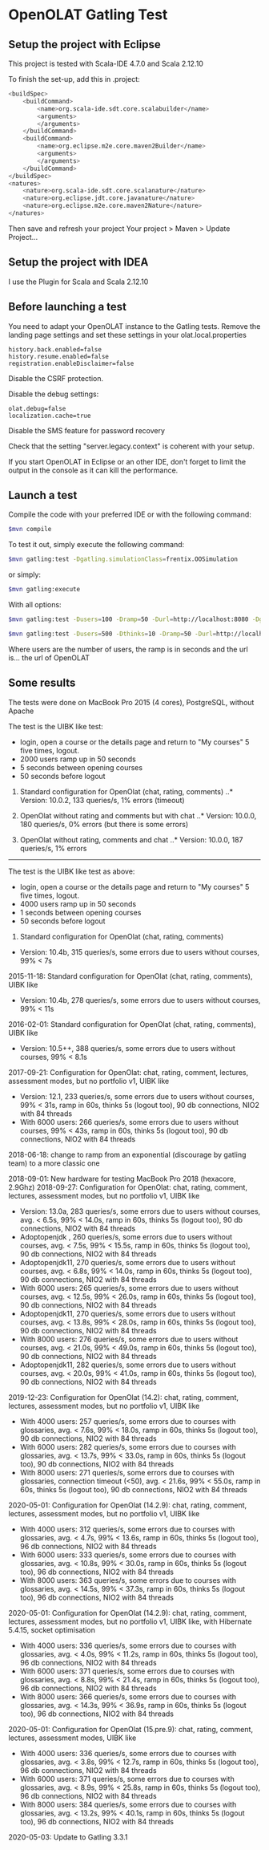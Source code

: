 # OpenOLAT Gatling Test


## Setup the project with Eclipse

This project is tested with Scala-IDE 4.7.0 and Scala 2.12.10

To finish the set-up, add this in .project:

```bash
<buildSpec>
	<buildCommand>
		<name>org.scala-ide.sdt.core.scalabuilder</name>
		<arguments>
		</arguments>
	</buildCommand>
	<buildCommand>
		<name>org.eclipse.m2e.core.maven2Builder</name>
		<arguments>
		</arguments>
	</buildCommand>
</buildSpec>
<natures>
	<nature>org.scala-ide.sdt.core.scalanature</nature>
	<nature>org.eclipse.jdt.core.javanature</nature>
	<nature>org.eclipse.m2e.core.maven2Nature</nature>
</natures> 
```
	
Then save and refresh your project Your project > Maven > Update Project...

## Setup the project with IDEA

I use the Plugin for Scala and Scala 2.12.10

## Before launching a test

You need to adapt your OpenOLAT instance to the Gatling tests. Remove the landing page
settings and set these settings in your olat.local.properties

```
history.back.enabled=false
history.resume.enabled=false
registration.enableDisclaimer=false
```

Disable the CSRF protection.

Disable the debug settings:

```
olat.debug=false
localization.cache=true
```

Disable the SMS feature for password recovery

Check that the setting "server.legacy.context" is coherent with your setup.

If you start OpenOLAT in Eclipse or an other IDE, don't forget to limit the 
output in the console as it can kill the performance.

## Launch a test

Compile the code with your preferred IDE or with the following command:

```bash
$mvn compile
```

To test it out, simply execute the following command:

```bash
$mvn gatling:test -Dgatling.simulationClass=frentix.OOSimulation
```

or simply:

```bash
$mvn gatling:execute
```

With all options:

```bash
$mvn gatling:test -Dusers=100 -Dramp=50 -Durl=http://localhost:8080 -Dgatling.simulationClass=frentix.OOSimulation
```

```bash
$mvn gatling:test -Dusers=500 -Dthinks=10 -Dramp=50 -Durl=http://localhost:8081 -Dgatling.simulationClass=frentix.QTI21Simulation
```

Where users are the number of users, the ramp is in seconds and the url is... the url of OpenOLAT

## Some results

The tests were done  on MacBook Pro 2015 (4 cores), PostgreSQL, without Apache

The test is the UIBK like test:
- login, open a course or the details page and return to "My courses" 5 five times, logout.
- 2000 users ramp up in 50 seconds
- 5 seconds between opening courses
- 50 seconds before logout

1. Standard configuration for OpenOlat (chat, rating, comments)
..* Version: 10.0.2, 133 queries/s, 1% errors (timeout)

2. OpenOlat without rating and comments but with chat
..* Version: 10.0.0, 180 queries/s, 0% errors (but there is some errors)
   
3. OpenOlat without rating, comments and chat
..* Version: 10.0.0, 187 queries/s, 1% errors

--------------------------------------------------

The test is the UIBK like test as above:
- login, open a course or the details page and return to "My courses" 5 five times, logout.
- 4000 users ramp up in 50 seconds
- 1 seconds between opening courses
- 50 seconds before logout

1. Standard configuration for OpenOlat (chat, rating, comments)
- Version: 10.4b, 315 queries/s, some errors due to users without courses, 99% < 7s
   

2015-11-18: Standard configuration for OpenOlat (chat, rating, comments), UIBK like
- Version: 10.4b, 278 queries/s, some errors due to users without courses, 99% < 11s
   
2016-02-01: Standard configuration for OpenOlat (chat, rating, comments), UIBK like
- Version: 10.5++, 388 queries/s, some errors due to users without courses, 99% < 8.1s
 
2017-09-21: Configuration for OpenOlat: chat, rating, comment, lectures, assessment modes, but no portfolio v1, UIBK like
- Version: 12.1, 233 queries/s, some errors due to users without courses, 99% < 31s, ramp in 60s, thinks 5s (logout too), 90 db connections, NIO2 with 84 threads
- With 6000 users: 266 queries/s, some errors due to users without courses, 99% < 43s, ramp in 60s, thinks 5s (logout too), 90 db connections, NIO2 with 84 threads
   
2018-06-18: change to ramp from an exponential (discourage by gatling team) to a more classic one

2018-09-01: New hardware for testing MacBook Pro 2018 (hexacore, 2.9Ghz)
2018-09-27: Configuration for OpenOlat: chat, rating, comment, lectures, assessment modes, but no portfolio v1, UIBK like
- Version: 13.0a,  283 queries/s, some errors due to users without courses, avg. <  6.5s, 99% < 14.0s, ramp in 60s, thinks 5s (logout too), 90 db connections, NIO2 with 84 threads
- Adoptopenjdk  ,  260 queries/s, some errors due to users without courses, avg. <  7.5s, 99% < 15.5s, ramp in 60s, thinks 5s (logout too), 90 db connections, NIO2 with 84 threads
- Adoptopenjdk11,  270 queries/s, some errors due to users without courses, avg. <  6.8s, 99% < 14.0s, ramp in 60s, thinks 5s (logout too), 90 db connections, NIO2 with 84 threads
- With 6000 users: 265 queries/s, some errors due to users without courses, avg. < 12.5s, 99% < 26.0s, ramp in 60s, thinks 5s (logout too), 90 db connections, NIO2 with 84 threads
- Adoptopenjdk11,  270 queries/s, some errors due to users without courses, avg. < 13.8s, 99% < 28.0s, ramp in 60s, thinks 5s (logout too), 90 db connections, NIO2 with 84 threads
- With 8000 users: 276 queries/s, some errors due to users without courses, avg. < 21.0s, 99% < 49.0s, ramp in 60s, thinks 5s (logout too), 90 db connections, NIO2 with 84 threads
- Adoptopenjdk11,  282 queries/s, some errors due to users without courses, avg. < 20.0s, 99% < 41.0s, ramp in 60s, thinks 5s (logout too), 90 db connections, NIO2 with 84 threads

2019-12-23: Configuration for OpenOlat (14.2): chat, rating, comment, lectures, assessment modes, but no portfolio v1, UIBK like
- With 4000 users: 257 queries/s, some errors due to courses with glossaries, avg. < 7.6s, 99% < 18.0s, ramp in 60s, thinks 5s (logout too), 90 db connections, NIO2 with 84 threads
- With 6000 users: 282 queries/s, some errors due to courses with glossaries, avg. < 13.7s, 99% < 33.0s, ramp in 60s, thinks 5s (logout too), 90 db connections, NIO2 with 84 threads
- With 8000 users: 271 queries/s, some errors due to courses with glossaries, connection timeout (<50), avg. < 21.6s, 99% < 55.0s, ramp in 60s, thinks 5s (logout too), 90 db connections, NIO2 with 84 threads

2020-05-01: Configuration for OpenOlat (14.2.9): chat, rating, comment, lectures, assessment modes, but no portfolio v1, UIBK like
- With 4000 users: 312 queries/s, some errors due to courses with glossaries, avg. < 4.7s, 99% < 13.6s, ramp in 60s, thinks 5s (logout too), 96 db connections, NIO2 with 84 threads
- With 6000 users: 333 queries/s, some errors due to courses with glossaries, avg. < 10.8s, 99% < 30.0s, ramp in 60s, thinks 5s (logout too), 96 db connections, NIO2 with 84 threads
- With 8000 users: 363 queries/s, some errors due to courses with glossaries, avg. < 14.5s, 99% < 37.3s, ramp in 60s, thinks 5s (logout too), 96 db connections, NIO2 with 84 threads

2020-05-01: Configuration for OpenOlat (14.2.9): chat, rating, comment, lectures, assessment modes, but no portfolio v1, UIBK like, with Hibernate 5.4.15, socket optimisation
- With 4000 users: 336 queries/s, some errors due to courses with glossaries, avg. < 4.0s, 99% < 11.2s, ramp in 60s, thinks 5s (logout too), 96 db connections, NIO2 with 84 threads
- With 6000 users: 371 queries/s, some errors due to courses with glossaries, avg. < 8.8s, 99% < 21.4s, ramp in 60s, thinks 5s (logout too), 96 db connections, NIO2 with 84 threads
- With 8000 users: 366 queries/s, some errors due to courses with glossaries, avg. < 14.3s, 99% < 36.9s, ramp in 60s, thinks 5s (logout too), 96 db connections, NIO2 with 84 threads

2020-05-01: Configuration for OpenOlat (15.pre.9): chat, rating, comment, lectures, assessment modes, UIBK like
- With 4000 users: 336 queries/s, some errors due to courses with glossaries, avg. < 3.8s, 99% < 12.7s, ramp in 60s, thinks 5s (logout too), 96 db connections, NIO2 with 84 threads
- With 6000 users: 371 queries/s, some errors due to courses with glossaries, avg. < 8.9s, 99% < 25.8s, ramp in 60s, thinks 5s (logout too), 96 db connections, NIO2 with 84 threads
- With 8000 users: 384 queries/s, some errors due to courses with glossaries, avg. < 13.2s, 99% < 40.1s, ramp in 60s, thinks 5s (logout too), 96 db connections, NIO2 with 84 threads

2020-05-03: Update to Gatling 3.3.1




